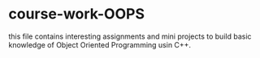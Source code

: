 # course-work-OOPS
this file contains interesting assignments and mini projects to build basic knowledge of Object Oriented Programming usin C++. 
